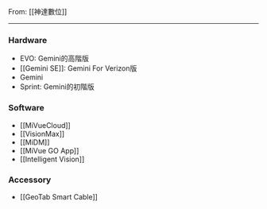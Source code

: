 From: [[神達數位]]

---

### Hardware
- EVO: Gemini的高階版
- [[Gemini SE]]: Gemini For Verizon版
- Gemini
- Sprint: Gemini的初階版

### Software
- [[MiVueCloud]]
- [[VisionMax]]
- [[MiDM]]
- [[MiVue GO App]]
- [[Intelligent Vision]]

### Accessory
- [[GeoTab Smart Cable]]
